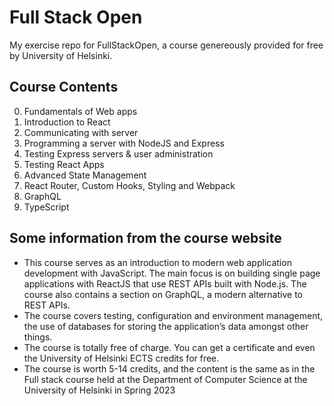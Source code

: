 # Full Stack Open
My exercise repo for FullStackOpen, a course genereously provided for free by University of Helsinki.


## Course Contents
0. Fundamentals of Web apps
1. Introduction to React
2. Communicating with server
3. Programming a server with NodeJS and Express
4. Testing Express servers & user administration
5. Testing React Apps
6. Advanced State Management
7.  React Router, Custom Hooks, Styling and Webpack
8. GraphQL
9. TypeScript



## Some information from the course website
- This course serves as an introduction to modern web application development with JavaScript. The main focus is on building single page applications with ReactJS that use REST APIs built with Node.js. The course also contains a section on GraphQL, a modern alternative to REST APIs.
- The course covers testing, configuration and environment management, the use of databases for storing the application’s data amongst other things.
- The course is totally free of charge. You can get a certificate and even the University of Helsinki ECTS credits for free.
- The course is worth 5-14 credits, and the content is the same as in the Full stack course held at the Department of Computer Science at the University of Helsinki in Spring 2023